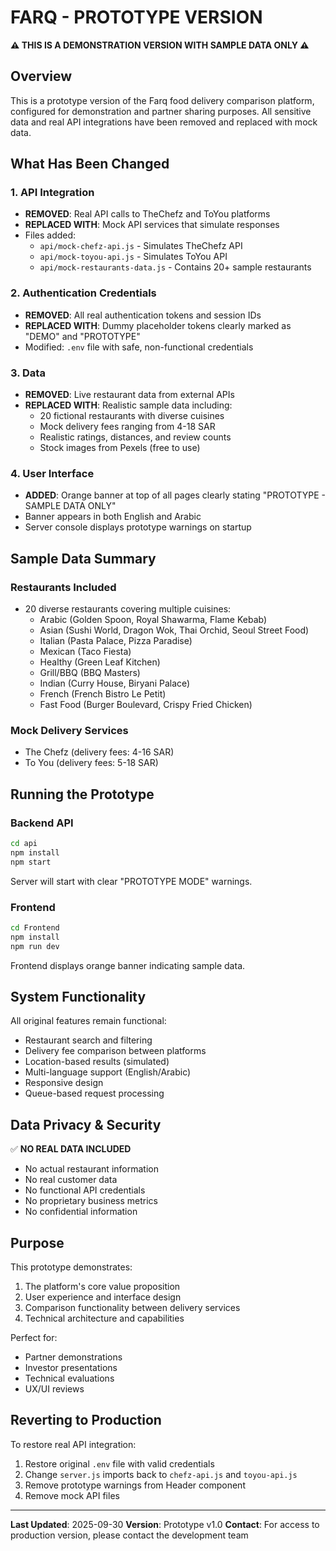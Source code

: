 # FARQ - PROTOTYPE VERSION

**⚠️ THIS IS A DEMONSTRATION VERSION WITH SAMPLE DATA ONLY ⚠️**

## Overview

This is a prototype version of the Farq food delivery comparison platform, configured for demonstration and partner sharing purposes. All sensitive data and real API integrations have been removed and replaced with mock data.

## What Has Been Changed

### 1. API Integration
- **REMOVED**: Real API calls to TheChefz and ToYou platforms
- **REPLACED WITH**: Mock API services that simulate responses
- Files added:
  - `api/mock-chefz-api.js` - Simulates TheChefz API
  - `api/mock-toyou-api.js` - Simulates ToYou API
  - `api/mock-restaurants-data.js` - Contains 20+ sample restaurants

### 2. Authentication Credentials
- **REMOVED**: All real authentication tokens and session IDs
- **REPLACED WITH**: Dummy placeholder tokens clearly marked as "DEMO" and "PROTOTYPE"
- Modified: `.env` file with safe, non-functional credentials

### 3. Data
- **REMOVED**: Live restaurant data from external APIs
- **REPLACED WITH**: Realistic sample data including:
  - 20 fictional restaurants with diverse cuisines
  - Mock delivery fees ranging from 4-18 SAR
  - Realistic ratings, distances, and review counts
  - Stock images from Pexels (free to use)

### 4. User Interface
- **ADDED**: Orange banner at top of all pages clearly stating "PROTOTYPE - SAMPLE DATA ONLY"
- Banner appears in both English and Arabic
- Server console displays prototype warnings on startup

## Sample Data Summary

### Restaurants Included
- 20 diverse restaurants covering multiple cuisines:
  - Arabic (Golden Spoon, Royal Shawarma, Flame Kebab)
  - Asian (Sushi World, Dragon Wok, Thai Orchid, Seoul Street Food)
  - Italian (Pasta Palace, Pizza Paradise)
  - Mexican (Taco Fiesta)
  - Healthy (Green Leaf Kitchen)
  - Grill/BBQ (BBQ Masters)
  - Indian (Curry House, Biryani Palace)
  - French (French Bistro Le Petit)
  - Fast Food (Burger Boulevard, Crispy Fried Chicken)

### Mock Delivery Services
- The Chefz (delivery fees: 4-16 SAR)
- To You (delivery fees: 5-18 SAR)

## Running the Prototype

### Backend API
```bash
cd api
npm install
npm start
```

Server will start with clear "PROTOTYPE MODE" warnings.

### Frontend
```bash
cd Frontend
npm install
npm run dev
```

Frontend displays orange banner indicating sample data.

## System Functionality

All original features remain functional:
- Restaurant search and filtering
- Delivery fee comparison between platforms
- Location-based results (simulated)
- Multi-language support (English/Arabic)
- Responsive design
- Queue-based request processing

## Data Privacy & Security

✅ **NO REAL DATA INCLUDED**
- No actual restaurant information
- No real customer data
- No functional API credentials
- No proprietary business metrics
- No confidential information

## Purpose

This prototype demonstrates:
1. The platform's core value proposition
2. User experience and interface design
3. Comparison functionality between delivery services
4. Technical architecture and capabilities

Perfect for:
- Partner demonstrations
- Investor presentations
- Technical evaluations
- UX/UI reviews

## Reverting to Production

To restore real API integration:
1. Restore original `.env` file with valid credentials
2. Change `server.js` imports back to `chefz-api.js` and `toyou-api.js`
3. Remove prototype warnings from Header component
4. Remove mock API files

---

**Last Updated**: 2025-09-30
**Version**: Prototype v1.0
**Contact**: For access to production version, please contact the development team
